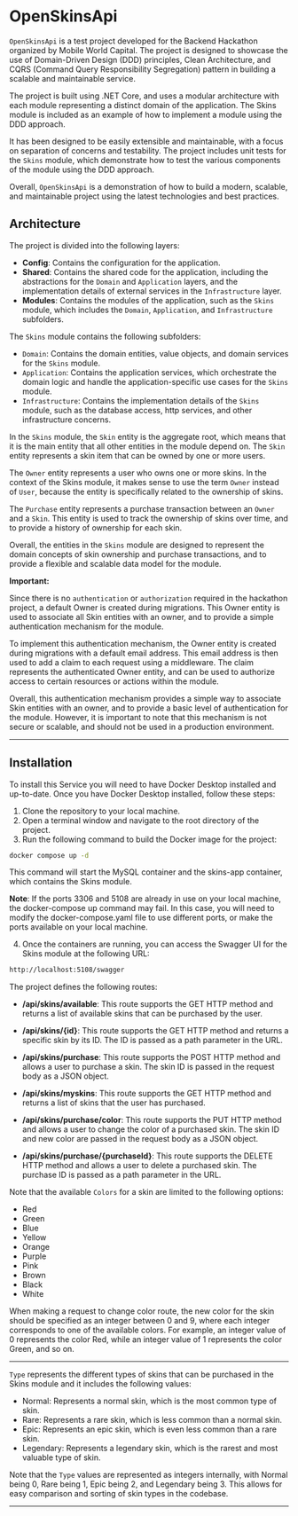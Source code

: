 # OpenSkinsApi

`OpenSkinsApi` is a test project developed for the Backend Hackathon organized by Mobile World Capital. The project is designed to showcase the use of Domain-Driven Design (DDD) principles, Clean Architecture, and CQRS (Command Query Responsibility Segregation) pattern in building a scalable and maintainable service.

The project is built using .NET Core, and uses a modular architecture with each module representing a distinct domain of the application. The Skins module is included as an example of how to implement a module using the DDD approach.

It has been designed to be easily extensible and maintainable, with a focus on separation of concerns and testability. The project includes unit tests for the `Skins` module, which demonstrate how to test the various components of the module using the DDD approach.

Overall, `OpenSkinsApi` is a demonstration of how to build a modern, scalable, and maintainable project using the latest technologies and best practices.

## Architecture

The project is divided into the following layers:

- **Config**: Contains the configuration for the application.
- **Shared**: Contains the shared code for the application, including the abstractions for the `Domain` and `Application` layers, and the implementation details of external services in the `Infrastructure` layer.
- **Modules**: Contains the modules of the application, such as the `Skins` module, which includes the `Domain`, `Application`, and `Infrastructure` subfolders.

The `Skins` module contains the following subfolders:

- `Domain`: Contains the domain entities, value objects, and domain services for the `Skins` module.
- `Application`: Contains the application services, which orchestrate the domain logic and handle the application-specific use cases for the `Skins` module.
- `Infrastructure`: Contains the implementation details of the `Skins` module, such as the database access, http services, and other infrastructure concerns.

In the `Skins` module, the `Skin` entity is the aggregate root, which means that it is the main entity that all other entities in the module depend on. The `Skin` entity represents a skin item that can be owned by one or more users.

The `Owner` entity represents a user who owns one or more skins. In the context of the Skins module, it makes sense to use the term `Owner` instead of `User`, because the entity is specifically related to the ownership of skins.

The `Purchase` entity represents a purchase transaction between an `Owner` and a `Skin`. This entity is used to track the ownership of skins over time, and to provide a history of ownership for each skin.

Overall, the entities in the `Skins` module are designed to represent the domain concepts of skin ownership and purchase transactions, and to provide a flexible and scalable data model for the module.

**Important:**

Since there is no `authentication` or `authorization` required in the hackathon project, a default Owner is created during migrations. This Owner entity is used to associate all Skin entities with an owner, and to provide a simple authentication mechanism for the module.

To implement this authentication mechanism, the Owner entity is created during migrations with a default email address. This email address is then used to add a claim to each request using a middleware. The claim represents the authenticated Owner entity, and can be used to authorize access to certain resources or actions within the module.

Overall, this authentication mechanism provides a simple way to associate Skin entities with an owner, and to provide a basic level of authentication for the module. However, it is important to note that this mechanism is not secure or scalable, and should not be used in a production environment.

---

## Installation

To install this Service you will need to have Docker Desktop installed and up-to-date. Once you have Docker Desktop installed, follow these steps:

1. Clone the repository to your local machine.
2. Open a terminal window and navigate to the root directory of the project.
3. Run the following command to build the Docker image for the project:

```bash
docker compose up -d
```

This command will start the MySQL container and the skins-app container, which contains the Skins module.

**Note**: If the ports 3306 and 5108 are already in use on your local machine, the docker-compose up command may fail. In this case, you will need to modify the docker-compose.yaml file to use different ports, or make the ports available on your local machine.

4. Once the containers are running, you can access the Swagger UI for the Skins module at the following URL:

```bash
http://localhost:5108/swagger
```

The project defines the following routes:

- **/api/skins/available**: This route supports the GET HTTP method and returns a list of available skins that can be purchased by the user.

- **/api/skins/{id}**: This route supports the GET HTTP method and returns a specific skin by its ID. The ID is passed as a path parameter in the URL.

- **/api/skins/purchase**: This route supports the POST HTTP method and allows a user to purchase a skin. The skin ID is passed in the request body as a JSON object.

- **/api/skins/myskins**: This route supports the GET HTTP method and returns a list of skins that the user has purchased.

- **/api/skins/purchase/color**: This route supports the PUT HTTP method and allows a user to change the color of a purchased skin. The skin ID and new color are passed in the request body as a JSON object.

- **/api/skins/purchase/{purchaseId}**: This route supports the DELETE HTTP method and allows a user to delete a purchased skin. The purchase ID is passed as a path parameter in the URL.

Note that the available `Colors` for a skin are limited to the following options:

- Red
- Green
- Blue
- Yellow
- Orange
- Purple
- Pink
- Brown
- Black
- White

When making a request to change color route, the new color for the skin should be specified as an integer between 0 and 9, where each integer corresponds to one of the available colors. For example, an integer value of 0 represents the color Red, while an integer value of 1 represents the color Green, and so on.

---

`Type` represents the different types of skins that can be purchased in the Skins module and it includes the following values:

- Normal: Represents a normal skin, which is the most common type of skin.
- Rare: Represents a rare skin, which is less common than a normal skin.
- Epic: Represents an epic skin, which is even less common than a rare skin.
- Legendary: Represents a legendary skin, which is the rarest and most valuable type of skin.

Note that the `Type` values are represented as integers internally, with Normal being 0, Rare being 1, Epic being 2, and Legendary being 3. This allows for easy comparison and sorting of skin types in the codebase.

---
